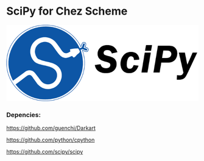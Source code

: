 # SciPy for Chez Scheme

![image](https://github.com/guenchi/SciPy/blob/master/img/scipy.png)

### Depencies:

https://github.com/guenchi/Darkart

https://github.com/python/cpython

https://github.com/scipy/scipy